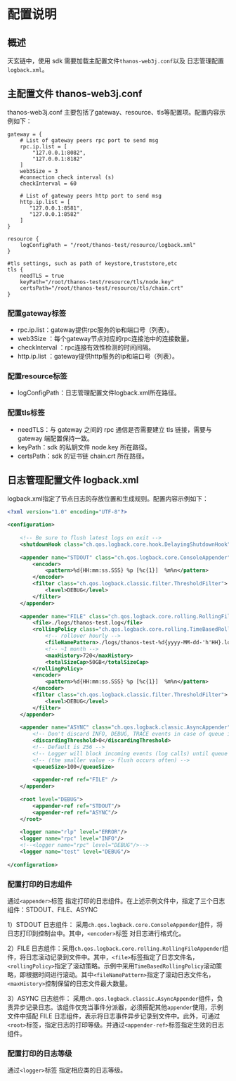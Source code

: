 # 配置说明

## 概述 <a href="#id4.3.3-pei-zhi-shuo-ming-gai-shu" id="id4.3.3-pei-zhi-shuo-ming-gai-shu"></a>

天玄链中，使用 sdk 需要加载主配置文件`thanos-web3j.conf`以及 日志管理配置`logback.xml`。

## 主配置文件 thanos-web3j.conf <a href="#id4.3.3-pei-zhi-shuo-ming-zhu-pei-zhi-wen-jian-thanosweb3j.conf" id="id4.3.3-pei-zhi-shuo-ming-zhu-pei-zhi-wen-jian-thanosweb3j.conf"></a>

thanos-web3j.conf 主要包括了gateway、resource、tls等配置项。配置内容示例如下：

```editorconfig
gateway = {
    # List of gateway peers rpc port to send msg
    rpc.ip.list = [
        "127.0.0.1:8082",
        "127.0.0.1:8182"
    ]
    web3Size = 3
    #connection check interval (s)
    checkInterval = 60
 
    # List of gateway peers http port to send msg
    http.ip.list = [
       "127.0.0.1:8581",
       "127.0.0.1:8582"
    ]
}
 
resource {
    logConfigPath = "/root/thanos-test/resource/logback.xml"
}
 
#tls settings, such as path of keystore,truststore,etc
tls {
    needTLS = true
    keyPath="/root/thanos-test/resource/tls/node.key"
    certsPath="/root/thanos-test/resource/tls/chain.crt"
}
```

### 配置gateway标签 <a href="#id4.3.3-pei-zhi-shuo-ming-pei-zhi-gateway-biao-qian" id="id4.3.3-pei-zhi-shuo-ming-pei-zhi-gateway-biao-qian"></a>

* rpc.ip.list：gateway提供rpc服务的ip和端口号（列表）。
* web3Size  ：每个gateway节点对应的rpc连接池中的连接数量。
* checkInterval ：rpc连接有效性检测的时间间隔。
* http.ip.list ：gateway提供http服务的ip和端口号（列表）。

### 配置resource标签 <a href="#id4.3.3-pei-zhi-shuo-ming-pei-zhi-resource-biao-qian" id="id4.3.3-pei-zhi-shuo-ming-pei-zhi-resource-biao-qian"></a>

* logConfigPath：日志管理配置文件logback.xml所在路径。

### 配置tls标签 <a href="#id4.3.3-pei-zhi-shuo-ming-pei-zhi-tls-biao-qian" id="id4.3.3-pei-zhi-shuo-ming-pei-zhi-tls-biao-qian"></a>

* needTLS：与 gateway 之间的 rpc 通信是否需要建立 tls 链接，需要与 gateway 端配置保持一致。
* keyPath：sdk 的私钥文件 node.key 所在路径。
* certsPath：sdk 的证书链 chain.crt 所在路径。

## 日志管理配置文件 logback.xml <a href="#id4.3.3-pei-zhi-shuo-ming-ri-zhi-guan-li-pei-zhi-wen-jian-logback.xml" id="id4.3.3-pei-zhi-shuo-ming-ri-zhi-guan-li-pei-zhi-wen-jian-logback.xml"></a>

logback.xml指定了节点日志的存放位置和生成规则。配置内容示例如下：

```xml
<?xml version="1.0" encoding="UTF-8"?>
 
<configuration>
 
    <!-- Be sure to flush latest logs on exit -->
    <shutdownHook class="ch.qos.logback.core.hook.DelayingShutdownHook"/>
 
    <appender name="STDOUT" class="ch.qos.logback.core.ConsoleAppender">
        <encoder>
            <pattern>%d{HH:mm:ss.SSS} %p [%c{1}]  %m%n</pattern>
        </encoder>
        <filter class="ch.qos.logback.classic.filter.ThresholdFilter">
            <level>DEBUG</level>
        </filter>
    </appender>
 
    <appender name="FILE" class="ch.qos.logback.core.rolling.RollingFileAppender">
        <file>./logs/thanos-test.log</file>
        <rollingPolicy class="ch.qos.logback.core.rolling.TimeBasedRollingPolicy">
            <!-- rollover hourly -->
            <fileNamePattern>./logs/thanos-test-%d{yyyy-MM-dd-'h'HH}.log</fileNamePattern>
            <!-- ~1 month -->
            <maxHistory>720</maxHistory>
            <totalSizeCap>50GB</totalSizeCap>
        </rollingPolicy>
        <encoder>
            <pattern>%d{HH:mm:ss.SSS} %p [%c{1}]  %m%n</pattern>
        </encoder>
        <filter class="ch.qos.logback.classic.filter.ThresholdFilter">
            <level>DEBUG</level>
        </filter>
    </appender>
 
    <appender name="ASYNC" class="ch.qos.logback.classic.AsyncAppender">
        <!-- Don't discard INFO, DEBUG, TRACE events in case of queue is 80% full -->
        <discardingThreshold>0</discardingThreshold>
        <!-- Default is 256 -->
        <!-- Logger will block incoming events (log calls) until queue will free some space -->
        <!-- (the smaller value -> flush occurs often) -->
        <queueSize>100</queueSize>
 
        <appender-ref ref="FILE" />
    </appender>
 
    <root level="DEBUG">
        <appender-ref ref="STDOUT"/>
        <appender-ref ref="ASYNC"/>
    </root>
 
    <logger name="rlp" level="ERROR"/>
    <logger name="rpc" level="INFO"/>
    <!--<logger name="rpc" level="DEBUG"/>-->
    <logger name="test" level="DEBUG"/>
 
</configuration>

```

### 配置打印的日志组件 <a href="#id4.3.3-pei-zhi-shuo-ming-pei-zhi-da-yin-de-ri-zhi-zu-jian" id="id4.3.3-pei-zhi-shuo-ming-pei-zhi-da-yin-de-ri-zhi-zu-jian"></a>

通过`<appender>`标签 指定打印的日志组件。在上述示例文件中，指定了三个日志组件：STDOUT、FILE、ASYNC

1）STDOUT 日志组件： 采用`ch.qos.logback.core.ConsoleAppender`组件，将日志打印到控制台中。其中，`<encoder>`标签 对日志进行格式化。

2）FILE 日志组件：采用`ch.qos.logback.core.rolling.RollingFileAppender`组件，将日志滚动记录到文件中。其中，`<file>`标签指定了日志文件名，`<rollingPolicy>`指定了滚动策略。示例中采用`TimeBasedRollingPolicy`滚动策略，即根据时间进行滚动。其中`<fileNamePattern>`指定了滚动日志文件名，`<maxHistory>`控制保留的日志文件最大数量。

3）ASYNC 日志组件： 采用`ch.qos.logback.classic.AsyncAppender`组件，负责异步记录日志。该组件仅充当事件分派器，必须搭配其他`appender`使用，示例文件中搭配 FILE 日志组件，表示将日志事件异步记录到文件中。此外，可通过`<root>`标签，指定日志的打印等级。并通过`<appender-ref>`标签指定生效的日志组件。

### 配置打印的日志等级 <a href="#id4.3.3-pei-zhi-shuo-ming-pei-zhi-da-yin-de-ri-zhi-deng-ji" id="id4.3.3-pei-zhi-shuo-ming-pei-zhi-da-yin-de-ri-zhi-deng-ji"></a>

通过`<logger>`标签 指定相应类的日志等级。
